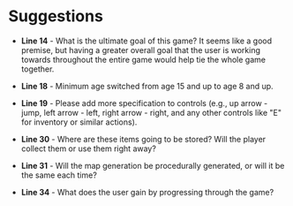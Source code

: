 # Suggestions

- **Line 14** - What is the ultimate goal of this game? It seems like a good premise, but having a greater overall goal that the user is working towards throughout the entire game would help tie the whole game together.

- **Line 18** - Minimum age switched from age 15 and up to age 8 and up.

- **Line 19** - Please add more specification to controls (e.g., up arrow - jump, left arrow - left, right arrow - right, and any other controls like "E" for inventory or similar actions).

- **Line 30** - Where are these items going to be stored? Will the player collect them or use them right away?

- **Line 31** - Will the map generation be procedurally generated, or will it be the same each time?

- **Line 34** - What does the user gain by progressing through the game?
